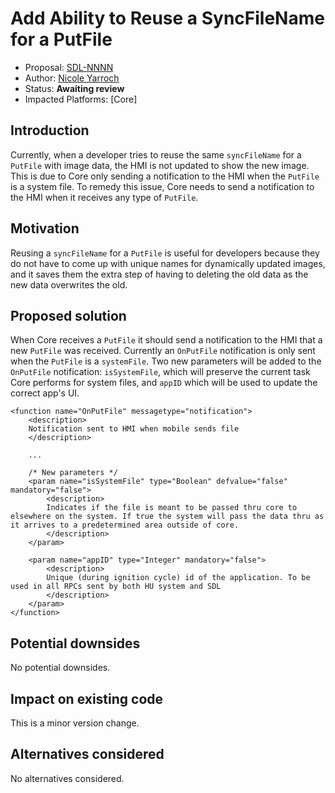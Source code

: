 # Add Ability to Reuse a SyncFileName for a PutFile

* Proposal: [SDL-NNNN](nnnn-add-ability-to-reuse-a-syncfilename-for-a-putfile.md)
* Author: [Nicole Yarroch](https://github.com/NicoleYarroch)
* Status: **Awaiting review**
* Impacted Platforms: [Core]

## Introduction

Currently, when a developer tries to reuse the same `syncFileName` for a `PutFile` with image data, the HMI is not updated to show the new image. This is due to Core only sending a notification to the HMI when the `PutFile` is a system file. To remedy this issue, Core needs to send a notification to the HMI when it receives any type of `PutFile`.    

## Motivation

Reusing a `syncFileName` for a `PutFile` is useful for developers because they do not have to come up with unique names for dynamically updated images, and it saves them the extra step of having to deleting the old data as the new data overwrites the old.

## Proposed solution

When Core receives a `PutFile` it should send a notification to the HMI that a new `PutFile` was received. Currently an `OnPutFile` notification is only sent when the `PutFile` is a `systemFile`. Two new parameters will be added to the `OnPutFile` notification: `isSystemFile`, which will preserve the current task Core performs for system files, and `appID` which will be used to update the correct app's UI.

```
<function name="OnPutFile" messagetype="notification">
    <description>
    Notification sent to HMI when mobile sends file
    </description>

    ...
    
    /* New parameters */
    <param name="isSystemFile" type="Boolean" defvalue="false" mandatory="false">
        <description>
        Indicates if the file is meant to be passed thru core to elsewhere on the system. If true the system will pass the data thru as it arrives to a predetermined area outside of core.
        </description>
    </param>

    <param name="appID" type="Integer" mandatory="false">
        <description>
        Unique (during ignition cycle) id of the application. To be used in all RPCs sent by both HU system and SDL
        </description>
    </param>
</function>
```

## Potential downsides

No potential downsides.

## Impact on existing code

This is a minor version change.

## Alternatives considered

No alternatives considered.

